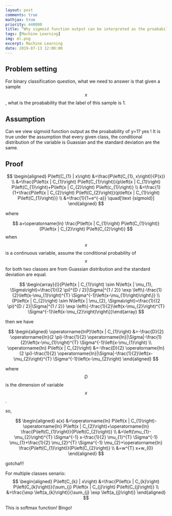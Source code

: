 ```yaml
---
layout: post
comments: true
mathjax: true
priority: 440000
title: “Why sigmoid function output can be interpreted as the proabability of y=1”
tags: [Machine Learning]
img: ml.png
excerpt: Machine Learning
date: 2019-07-13 12:00:00
---
```

## Problem setting
For binary classification question, what we need to answer is that given a sample $$x$$, what is the proabability that the label of this sample is 1.


## Assumption
Can we view sigmoid function output as the proabability of y=1? yes ! It is true under the assumption that every given class, the conditional distribution of the variable is Guassian and the standard deviation are the same. 

## Proof

$$
\begin{aligned} P\left(C_{1} | x\right) &=\frac{P\left(C_{1}, x\right)}{P(x)} 
\\ &=\frac{P\left(x | C_{1}\right) P\left(C_{1}\right)}{p\left(x | C_{1}\right) P\left(C_{1}\right)+P\left(x | C_{2}\right) P\left(c_{1}\right)} 
\\ &=\frac{1}{1+\frac{P\left(x | C_{2}\right) P\left(C_{2}\right)}{p\left(x | C_{1}\right) P\left(C_{1}\right)}}
\\ &=\frac{1}{1+e^{-a}} \quad[\text {sigmoid}] \end{aligned}
$$

where 

$$
a=\operatorname{In} \frac{P\left(x | C_{1}\right) P\left(C_{1}\right)}{P\left(x | C_{2}\right) P\left(C_{2}\right)}
$$
when $$x$$ is a continuous variable, assume the conditional probability of $$x$$ for both two classes are from Guassian distribution and the standard deviation are equal.

$$
\begin{array}{l}{P\left(x | C_{1}\right) \sim N\left(x | \mu_{1}, \Sigma\right)=\frac{1}{(2 \pi)^{D / 2}|\Sigma|^{1 / 2}} \exp \left\{-\frac{1}{2}\left(x-\mu_{1}\right)^{T} \Sigma^{-1}\left(x-\mu_{1}\right)\right\}} \\ {P\left(x | C_{2}\right) \sim N\left(x | \mu_{2}, \Sigma\right)=\frac{1}{(2 \pi)^{D / 2}|\Sigma|^{1 / 2}} \exp \left\{-\frac{1}{2}\left(x-\mu_{2}\right)^{T} \Sigma^{-1}\left(x-\mu_{2}\right)\right\}}\end{array}
$$

then we have 

$$
\begin{aligned} \operatorname{InP}\left(x | C_{1}\right) &=-\frac{D}{2} \operatorname{In}(2 \pi)-\frac{1}{2} \operatorname{In}|\Sigma|-\frac{1}{2}\left(x-\mu_{1}\right)^{T} \Sigma^{-1}\left(x-\mu_{1}\right) \\ \operatorname{In} P\left(x | C_{2}\right) &=-\frac{D}{2} \operatorname{In}(2 \pi)-\frac{1}{2} \operatorname{In}|\Sigma|-\frac{1}{2}\left(x-\mu_{2}\right)^{T} \Sigma^{-1}\left(x-\mu_{2}\right) \end{aligned}
$$

where $$D$$ is the dimension of variable $$x$$.

so,

$$
\begin{aligned} a(x) &=\operatorname{In} P\left(x | C_{1}\right)-\operatorname{In} P\left(x | C_{2}\right)+\operatorname{In} \frac{P\left(C_{1}\right)}{P\left(C_{2}\right)} \\ &=\left(\mu_{1}-\mu_{2}\right)^{T} \Sigma^{-1} x-\frac{1}{2} \mu_{1}^{T} \Sigma^{-1} \mu_{1}+\frac{1}{2} \mu_{2}^{T} \Sigma^{-1} \mu_{2}+\operatorname{In} \frac{P\left(C_{1}\right)}{P\left(C_{2}\right)} \\ &=w^{T} x+w_{0} \end{aligned}
$$

gotcha!!!


For multiple classes senario: 
$$
\begin{aligned} P\left(C_{k} | x\right) &=\frac{P\left(x | C_{k}\right) P\left(C_{k}\right)}{\sum_{j} P\left(x | C_{j}\right) P\left(C_{j}\right)} \\ &=\frac{\exp \left(a_{k}\right)}{\sum_{j} \exp \left(a_{j}\right)} \end{aligned}
$$

This is softmax function! Bingo!
